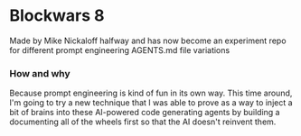 # Blockwars 8

 Made by Mike Nickaloff halfway and has now become an experiment repo for different prompt engineering AGENTS.md file variations

### How and why

Because prompt engineering is kind of fun in its own way. This time around, I'm going to try a new technique that I was able to prove as a way to inject a bit of brains into these AI-powered code generating agents by building a documenting all of the wheels first so that the AI doesn't reinvent them.
